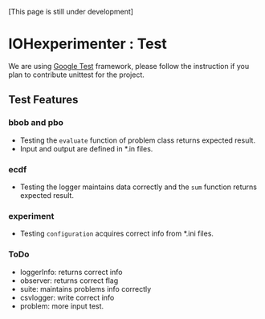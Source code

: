 ﻿[This page is still under development]
# IOHexperimenter : Test
We are using [Google Test](https://github.com/google/googletest) framework, please follow the instruction if you plan to contribute unittest for the project.

## Test Features

### bbob and pbo
* Testing the `evaluate` function of problem class returns expected result.
* Input and output are defined in *.in files.

### ecdf
* Testing the logger maintains data correctly and the `sum` function returns expected result.

### experiment
* Testing `configuration` acquires correct info from *.ini files.

### ToDo
* loggerInfo: returns correct info
* observer: returns correct flag
* suite: maintains problems info correctly
* csvlogger: write correct info
* problem: more input test.